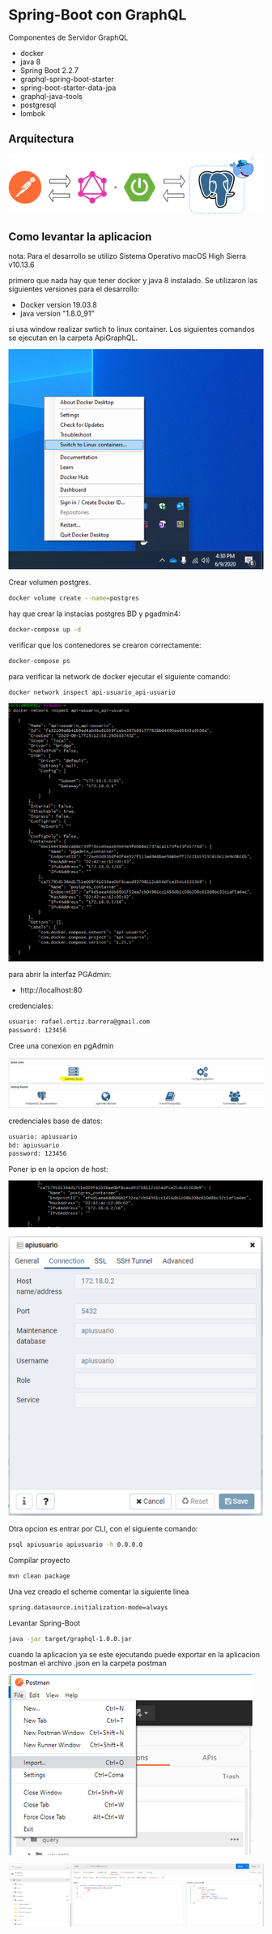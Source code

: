 # Spring-Boot con GraphQL

Componentes de Servidor GraphQL

- docker
- java 8
- Spring Boot 2.2.7
- graphql-spring-boot-starter 
- spring-boot-starter-data-jpa
- graphql-java-tools
- postgresql
- lombok

## Arquitectura

![Image of context](imagenes/architecture.png)

## Como levantar la aplicacion

nota: Para el desarrollo se utilizo Sistema Operativo macOS High Sierra v10.13.6

primero que nada hay que tener docker y java 8 instalado. Se utilizaron las siguientes versiones para el desarrollo:

- Docker version 19.03.8
- java version "1.8.0_91"

si usa window realizar swtich to linux container. Los siguientes comandos se ejecutan en la carpeta ApiGraphQL.

![Image of context](imagenes/switchdaemon.png)

Crear volumen postgres.

```bash
docker volume create --name=postgres
```

hay que crear la instacias postgres BD y pgadmin4:

```bash
docker-compose up -d 
```
verificar que los contenedores se crearon correctamente:

```bash
docker-compose ps
```
para verificar la network de docker ejecutar el siguiente comando:

```bash
docker network inspect api-usuario_api-usuario
```

![Image of context](imagenes/docker-network.png)

para abrir la interfaz PGAdmin:

- http://localhost:80

credenciales:

```bash
usuario: rafael.ortiz.barrera@gmail.com
password: 123456
```

Cree una conexion en pgAdmin

![Image of context](imagenes/new-connection.jpg)

credenciales base de datos:

```bash
usuario: apiusuario
bd: apiusuario
password: 123456
```
Poner ip en la opcion de host:

![Image of context](imagenes/host-postgre.png)

![Image of context](imagenes/connection.png)

Otra opcion es entrar por CLI, con el siguiente comando:

```bash
psql apiusuario apiusuario -h 0.0.0.0
```

Compilar proyecto 

```bash
mvn clean package
```

Una vez creado el scheme comentar la siguiente linea 

```bash
spring.datasource.initialization-mode=always
```

Levantar Spring-Boot

```bash
java -jar target/graphql-1.0.0.jar
```

cuando la aplicacion ya se este ejecutando puede exportar en la aplicacion postman el archivo .json en la carpeta postman

![Image of context](imagenes/import-postman.png)

![Image of context](imagenes/create-user.png)